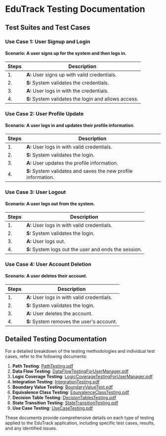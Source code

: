 # EduTrack Testing Documentation

## Test Suites and Test Cases

### Use Case 1: User Signup and Login

#### Scenario: A user signs up for the system and then logs in.

| Steps | Description |
|-------|-------------|
| 1.    | **A:** User signs up with valid credentials. |
| 2.    | **S:** System validates the credentials. |
| 3.    | **A:** User logs in with the credentials. |
| 4.    | **S:** System validates the login and allows access. |

### Use Case 2: User Profile Update

#### Scenario: A user logs in and updates their profile information.

| Steps | Description |
|-------|-------------|
| 1.    | **A:** User logs in with valid credentials. |
| 2.    | **S:** System validates the login. |
| 3.    | **A:** User updates the profile information. |
| 4.    | **S:** System validates and saves the new profile information. |

### Use Case 3: User Logout

#### Scenario: A user logs out from the system.

| Steps | Description |
|-------|-------------|
| 1.    | **A:** User logs in with valid credentials. |
| 2.    | **S:** System validates the login. |
| 3.    | **A:** User logs out. |
| 4.    | **S:** System logs out the user and ends the session. |

### Use Case 4: User Account Deletion

#### Scenario: A user deletes their account.

| Steps | Description |
|-------|-------------|
| 1.    | **A:** User logs in with valid credentials. |
| 2.    | **S:** System validates the login. |
| 3.    | **A:** User deletes the account. |
| 4.    | **S:** System removes the user's account. |

## Detailed Testing Documentation

For a detailed breakdown of the testing methodologies and individual test cases, refer to the following documents:

1. **Path Testing**: [PathTesting.pdf](https://github.com/bilalalissa/ENSE375-SS24-Project/blob/main/04-Final%20Design%2C%20Implementation%20and%20Testing/Testing/PathTesting.pdf)
2. **Data Flow Testing**: [DataFlowTestingForUserManager.pdf](https://github.com/bilalalissa/ENSE375-SS24-Project/blob/main/04-Final%20Design%2C%20Implementation%20and%20Testing/Testing/DataFlowTestingForUserManager.pdf)
3. **Logic Coverage Testing**: [LogicCoverageTestingForUserManager.pdf](https://github.com/bilalalissa/ENSE375-SS24-Project/blob/main/04-Final%20Design%2C%20Implementation%20and%20Testing/Testing/LogicCoverageTestingForUserManager.pdf)
4. **Integration Testing**: [IntegrationTesting.pdf](https://github.com/bilalalissa/ENSE375-SS24-Project/blob/main/04-Final%20Design%2C%20Implementation%20and%20Testing/Testing/IntegrationTesting.pdf)
5. **Boundary Value Testing**: [BoundaryValueTest.pdf](https://github.com/bilalalissa/ENSE375-SS24-Project/blob/main/04-Final%20Design%2C%20Implementation%20and%20Testing/Testing/BoundaryValueTest.pdf)
6. **Equivalence Class Testing**: [EquivalenceClassTesting.pdf](https://github.com/bilalalissa/ENSE375-SS24-Project/blob/main/04-Final%20Design%2C%20Implementation%20and%20Testing/Testing/EquivalenceClassTesting.pdf)
7. **Decision Table Testing**: [DecisionTablesTesting.pdf](https://github.com/bilalalissa/ENSE375-SS24-Project/blob/main/04-Final%20Design%2C%20Implementation%20and%20Testing/Testing/DecisionTablesTesting.pdf)
8. **State Transition Testing**: [StateTransitionTesting.pdf](https://github.com/bilalalissa/ENSE375-SS24-Project/blob/main/04-Final%20Design%2C%20Implementation%20and%20Testing/Testing/StateTransitionTesting.pdf)
9. **Use Case Testing**: [UseCaseTesting.pdf](https://github.com/bilalalissa/ENSE375-SS24-Project/blob/main/04-Final%20Design%2C%20Implementation%20and%20Testing/Testing/UseCaseTesting.pdf)

These documents provide comprehensive details on each type of testing applied to the EduTrack application, including specific test cases, results, and any identified issues.
